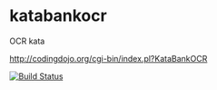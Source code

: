 # katabankocr

OCR kata

http://codingdojo.org/cgi-bin/index.pl?KataBankOCR

[![Build Status](https://travis-ci.com/andreasaronsson/katabankocr.svg?branch=master)](https://travis-ci.org/andreasaronsson/katabankocr)

